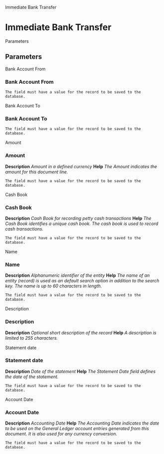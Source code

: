 
Immediate Bank Transfer
# Immediate Bank Transfer



Parameters
## Parameters


Bank Account From
### Bank Account From


```
The field must have a value for the record to be saved to the database.
```
Bank Account To
### Bank Account To


```
The field must have a value for the record to be saved to the database.
```
Amount
### Amount

**Description**
 *Amount in a defined currency*
**Help**
 *The Amount indicates the amount for this document line.*

```
The field must have a value for the record to be saved to the database.
```
Cash Book
### Cash Book

**Description**
 *Cash Book for recording petty cash transactions*
**Help**
 *The Cash Book identifies a unique cash book.  The cash book is used to record cash transactions.*

```
The field must have a value for the record to be saved to the database.
```
Name
### Name

**Description**
 *Alphanumeric identifier of the entity*
**Help**
 *The name of an entity (record) is used as an default search option in addition to the search key. The name is up to 60 characters in length.*

```
The field must have a value for the record to be saved to the database.
```
Description
### Description

**Description**
 *Optional short description of the record*
**Help**
 *A description is limited to 255 characters.*

Statement date
### Statement date

**Description**
 *Date of the statement*
**Help**
 *The Statement Date field defines the date of the statement.*

```
The field must have a value for the record to be saved to the database.
```
Account Date
### Account Date

**Description**
 *Accounting Date*
**Help**
 *The Accounting Date indicates the date to be used on the General Ledger account entries generated from this document. It is also used for any currency conversion.*

```
The field must have a value for the record to be saved to the database.
```